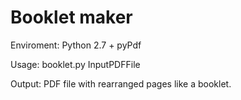 Booklet maker
=======

Enviroment: Python 2.7 + pyPdf

Usage: booklet.py InputPDFFile

Output: PDF file with rearranged pages like a booklet.
